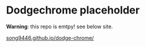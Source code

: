# Dodgechrome placeholder

**Warning**: this repo is emtpy! see below site.

[song9446.github.io/dodge-chrome/](https://song9446.github.io/dodge-chrome/)



